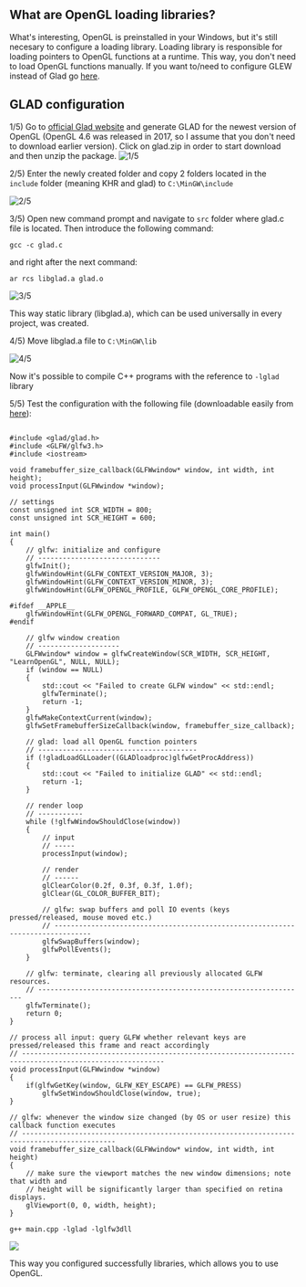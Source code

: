 
## What are OpenGL loading libraries?

What's interesting, OpenGL is preinstalled in your Windows, but it's still necesary to configure a loading library. Loading library is responsible for loading pointers to OpenGL functions at a runtime. This way, you don't need to load OpenGL functions manually. If you want to/need to configure GLEW instead of Glad go [here]().

## GLAD configuration

1/5) Go to [official Glad website](https://glad.dav1d.de/) and generate GLAD for the newest version of OpenGL (OpenGL 4.6 was released in 2017, so I assume that you don't need to download earlier version). Click on glad.zip in order to start download and then unzip the package.
![1/5](https://github.com/knitterJ/the-easiest-way-to-start-using-OpenGL-MinGW-glfw-or-freeglut-glad-or-glew-no-cmake/blob/main/Windows/3.GLAD-or-GLEW-alternatively/1.png)

2/5) Enter the newly created folder and copy 2 folders located in the `include` folder (meaning KHR and glad) to `C:\MinGW\include`

![2/5](https://github.com/knitterJ/the-easiest-way-to-start-using-OpenGL-MinGW-glfw-or-freeglut-glad-or-glew-no-cmake/blob/main/Windows/3.GLAD-or-GLEW-alternatively/2.gif)

3/5) Open new command prompt and navigate to `src` folder where glad.c file is located. Then introduce the following command:

`gcc -c glad.c`

and right after the next command:

`ar rcs libglad.a glad.o`

![3/5](https://github.com/knitterJ/the-easiest-way-to-start-using-OpenGL-MinGW-glfw-or-freeglut-glad-or-glew-no-cmake/blob/main/Windows/3.GLAD-or-GLEW-alternatively/3.gif)

This way static library (libglad.a), which can be used universally in every project, was created.

4/5) Move libglad.a file to `C:\MinGW\lib`

![4/5](https://github.com/knitterJ/the-easiest-way-to-start-using-OpenGL-MinGW-glfw-or-freeglut-glad-or-glew-no-cmake/blob/main/Windows/3.GLAD-or-GLEW-alternatively/4.png)

Now it's possible to compile C++ programs with the reference to `-lglad` library

5/5) Test the configuration with the following file (downloadable easily from [here](https://onlinegdb.com/jQ7vm30xU)):

```

#include <glad/glad.h>
#include <GLFW/glfw3.h>
#include <iostream>

void framebuffer_size_callback(GLFWwindow* window, int width, int height);
void processInput(GLFWwindow *window);

// settings
const unsigned int SCR_WIDTH = 800;
const unsigned int SCR_HEIGHT = 600;

int main()
{
    // glfw: initialize and configure
    // ------------------------------
    glfwInit();
    glfwWindowHint(GLFW_CONTEXT_VERSION_MAJOR, 3);
    glfwWindowHint(GLFW_CONTEXT_VERSION_MINOR, 3);
    glfwWindowHint(GLFW_OPENGL_PROFILE, GLFW_OPENGL_CORE_PROFILE);

#ifdef __APPLE__
    glfwWindowHint(GLFW_OPENGL_FORWARD_COMPAT, GL_TRUE);
#endif

    // glfw window creation
    // --------------------
    GLFWwindow* window = glfwCreateWindow(SCR_WIDTH, SCR_HEIGHT, "LearnOpenGL", NULL, NULL);
    if (window == NULL)
    {
        std::cout << "Failed to create GLFW window" << std::endl;
        glfwTerminate();
        return -1;
    }
    glfwMakeContextCurrent(window);
    glfwSetFramebufferSizeCallback(window, framebuffer_size_callback);

    // glad: load all OpenGL function pointers
    // ---------------------------------------
    if (!gladLoadGLLoader((GLADloadproc)glfwGetProcAddress))
    {
        std::cout << "Failed to initialize GLAD" << std::endl;
        return -1;
    }    

    // render loop
    // -----------
    while (!glfwWindowShouldClose(window))
    {
        // input
        // -----
        processInput(window);

        // render
        // ------
        glClearColor(0.2f, 0.3f, 0.3f, 1.0f);
        glClear(GL_COLOR_BUFFER_BIT);

        // glfw: swap buffers and poll IO events (keys pressed/released, mouse moved etc.)
        // -------------------------------------------------------------------------------
        glfwSwapBuffers(window);
        glfwPollEvents();
    }

    // glfw: terminate, clearing all previously allocated GLFW resources.
    // ------------------------------------------------------------------
    glfwTerminate();
    return 0;
}

// process all input: query GLFW whether relevant keys are pressed/released this frame and react accordingly
// ---------------------------------------------------------------------------------------------------------
void processInput(GLFWwindow *window)
{
    if(glfwGetKey(window, GLFW_KEY_ESCAPE) == GLFW_PRESS)
        glfwSetWindowShouldClose(window, true);
}

// glfw: whenever the window size changed (by OS or user resize) this callback function executes
// ---------------------------------------------------------------------------------------------
void framebuffer_size_callback(GLFWwindow* window, int width, int height)
{
    // make sure the viewport matches the new window dimensions; note that width and
    // height will be significantly larger than specified on retina displays.
    glViewport(0, 0, width, height);
}
```

 `g++ main.cpp -lglad -lglfw3dll`

![](https://github.com/knitterJ/the-easiest-way-to-start-using-OpenGL-MinGW-glfw-or-freeglut-glad-or-glew-no-cmake/blob/main/Windows/3.GLAD-or-GLEW-alternatively/5.png)

This way you configured successfully libraries, which allows you to use OpenGL.
